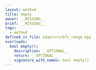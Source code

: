 ```yaml
---
layout: method
title: empty
owner: __MISSING__
brief: __MISSING__
tags:
  - method
defined_in_file: adaptors/bfs_range.hpp
overloads:
  bool empty():
    description: __OPTIONAL__
    return: __OPTIONAL__
    signature_with_names: bool empty()
---
```

